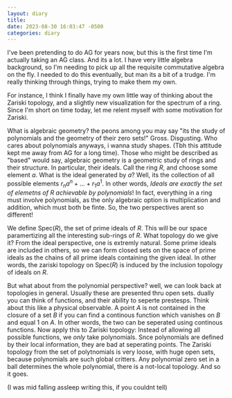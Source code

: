 ```yaml
---
layout: diary
title: 
date: 2023-08-30 16:03:47 -0500
categories: diary
---
```

 
I've been pretending to do AG for years now, but this is the first time I'm actually taking an AG class. And its a lot. I have very little algebra background, so I'm needing to pick up all the requisite commutative algebra on the fly. I needed to do this eventually, but man its a bit of a trudge. I'm really thinking through things, trying to make them my own.

For instance, I think I finally have my own little way of thinking about the Zariski topology, and a slightly new visualization for the spectrum of a ring. Since I'm short on time today, let me relent myself with some motivation for Zariski. 

What is algebraic geometry? the peons among you may say "its the study of polynomials and the geometry of their zero sets!" Gross. Disgusting. Who cares about polynomials anyways, i wanna study shapes. (Tbh this attitude kept me away from AG for a long time). Those who might be described as "based" would say, algebraic geometry is a geometric study of rings and their structure. In particular, their ideals. Call the ring $R$, and choose some element $a$. What is the ideal generated by $a$? Well, its the collection of all possible elements $r_n a^n + \dots + r_1 a^1$.  In other words, *Ideals are exactly the set of elemetns of $R$ achievable by polynomials*! In fact, everything in a ring must involve polynomials, as the only algebraic option is multiplication and addition, which must both be finte. So, the two perspectives arent so different!

We define $\text{Spec}(R)$, the set of prime ideals of $R$. This will be our space paramertizing all the interesting sub-rings of $R$. What topology do we give it? From the ideal perspective, one is extremly natural. Some prime ideals are included in others, so we can form closed sets on the space of prime ideals as the chains of all prime ideals containing the given ideal.  In other words, the zariski topology on $\text{Spec}(R)$ is induced by the inclusion topology of ideals on $R$. 

But what about from the polynomial perspective? well, we can look back at topologies in general. Usually these are presented thru open sets. dually you can think of functions, and their ability to seperte prestesps. Think about this like a physical observable. A point $A$ is not contained in the closure of a set $B$ if you can find a continous function which vanishes on $B$ and equal 1 on $A$. In other words, the two can be seperated using continous functions. Now apply this to Zariski topology: Instead of allowing all possible functions, we *only* take polynomials. Snce polynomials are defined by their local information, they are bad at seperating points. The Zariski topology from the set of polytnomials is very loose, with huge open sets, because polynomials are such global critters. Any polynomial zero set in a ball determines the whole polynomial, there is a not-local topology. And so it goes. 

(I was mid falling assleep writing this, if you couldnt tell)